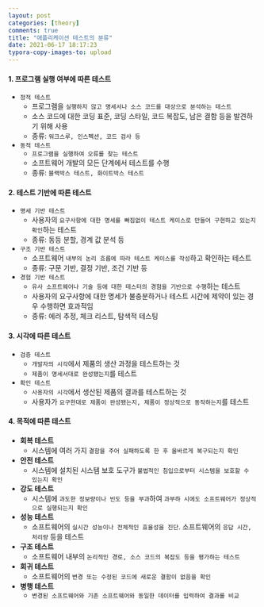 ```yaml
---
layout: post
categories: [theory]
comments: true
title: "애플리케이션 테스트의 분류"
date: 2021-06-17 18:17:23
typora-copy-images-to: upload
---
```


#### 1. 프로그램 실행 여부에 따른 테스트

- `정적 테스트`
  - 프로그램을 `실행하지 않고 명세서나 소스 코드를 대상으로 분석하는 테스트`
  - 소스 코드에 대한 코딩 표준, 코딩 스타일, 코드 복잡도, 남은 결함 등을 발견하기 위해 사용
  - 종류: `워크스루, 인스펙션, 코드 검사 등`
- `동적 테스트`
  - `프로그램을 실행하여 오류를 찾는 테스트`
  - 소프트웨어 개발의 모든 단계에서 테스트를 수행
  - 종류: `블랙박스 테스트, 화이트박스 테스트 `

#### 2. 테스트 기반에 따른 테스트

- `명세 기반 테스트`
  - 사용자의 `요구사항에 대한 명세를 빠짐없이 테스트 케이스로 만들어 구현하고 있는지 확인`하는 테스트
  - 종류: 동등 분할, 경계 값 분석 등
- `구조 기반 테스트`
  - 소프트웨어 `내부의 논리 흐름에 따라 테스트 케이스를 작성`하고 확인하는 테스트
  - 종류: 구문 기반, 결정 기반, 조건 기반 등
- `경험 기반 테스트`
  - `유사 소프트웨어나 기술 등에 대한 테스터의 경험을 기반으로 수행`하는 테스트
  - 사용자의 요구사항에 대한 명세가 불충분하거나 테스트 시간에 제약이 있는 경우 수행하면 효과적임
  - 종류: 에러 추정, 체크 리스트, 탐색적 테스팅

#### 3. 시각에 따른 테스트 

- `검증 테스트`
  - `개발자의 시각`에서 제품의 생산 과정을 테스트하는 것
  - `제품이 명세서대로 완성됐는지`를 테스트
- `확인 테스트`
  - `사용자의 시각`에서 생산된 제품의 결과를 테스트하는 것
  - 사용자가 `요구한대로 제품이 완성됐는지, 제품이 정상적으로 동작하는지`를 테스트

#### 4. 목적에 따른 테스트

- **회복 테스트**
  - 시스템에 여러 가지 `결함을 주어 실패하도록 한 후 올바르게 복구되는지 확인`
- **안전 테스트**
  - 시스템에 설치된 시스템 보호 도구가 `불법적인 침입으로부터 시스템을 보호할 수 있는지 확인`
- **강도 테스트**
  - 시스템에 `과도한 정보량이나 빈도 등을 부과`하여 `과부하 시에도 소프트웨어가 정상적으로 실행되는지 확인`
- **성능 테스트**
  - 소프트웨어의 `실시간 성능이나 전체적인 효율성을 진단`. 소프트웨어의 `응답 시간, 처리량` 등을 테스트
- **구조 테스트**
  - 소프트웨어 내부의 `논리적인 경로, 소스 코드의 복잡도 등을 평가하는 테스트`
- **회귀 테스트**
  - 소프트웨어의 `변경 또는 수정된 코드에 새로운 결함이 없음을 확인`
- **병행 테스트**
  - `변경된 소프트웨어와 기존 소프트웨어와 동일한 데이터를 입력하여 결과를 비교 `

